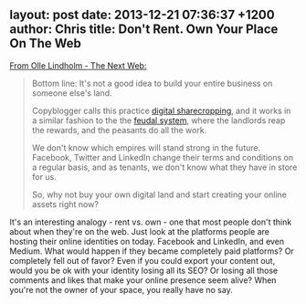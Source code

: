 layout: post
date: 2013-12-21 07:36:37 +1200
author: Chris
title: Don't Rent. Own Your Place On The Web
----

[From Olle Lindholm - The Next Web:](http://thenextweb.com/entrepreneur/2013/12/19/consider-investing-digital-real-estate/)

> Bottom line: It's not a good idea to build your entire business on someone else's land.
>
> Copyblogger calls this practice [digital sharecropping](http://www.copyblogger.com/digital-sharecropping/), and it works in a similar fashion to the the [feudal system](http://en.wikipedia.org/wiki/Feudalism), where the landlords reap the rewards, and the peasants do all the work.
>
> We don't know which empires will stand strong in the future. Facebook, Twitter and LinkedIn change their terms and conditions on a regular basis, and as tenants, we don't know what they have in store for us.
>
> So, why not buy your own digital land and start creating your online assets right now?

<!-- excerpt -->

It's an interesting analogy - rent vs. own - one that most people don't think about when they're on the web. Just look at the platforms people are hosting their online identities on today. Facebook and LinkedIn, and even Medium. What would happen if they became completely paid platforms? Or completely fell out of favor? Even if you could export your content out, would you be ok with your identity losing all its SEO? Or losing all those comments and likes that make your online presence seem alive? When you're not the owner of your space, you really have no say.

<!-- /excerpt -->
